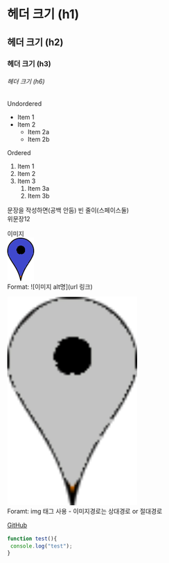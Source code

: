 # 헤더 크기 (h1)
## 헤더 크기 (h2)

### 헤더 크기 (h3)

###### 헤더 크기 (h6)


Undordered
* Item 1
* Item 2
  * Item 2a
  * Item 2b

Ordered
1. Item 1
1. Item 2
1. Item 3
   1. Item 3a
   2. Item 3b

문장을 작성하면(공백 안둠)
빈 줄이(스페이스둘)  
위문장12


이미지  
![블루](/images/map-marker-blue.png)  
Format: ![이미지 alt명](url 링크)  

<a href="#"><img src="https://github.com/jm0330/test2/blob/main/images/map-marker-gray.png" width="300px" alt="sample image"></a>  
Foramt: img 태그 사용 - 이미지경로는 상대경로 or 절대경로  


[GitHub](http://github.com "깃허브")

```javascript
function test(){
 console.log("test");
}
```

>

